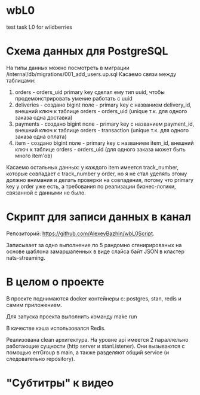 # wbL0
test task L0 for wildberries

# Схема данных для PostgreSQL
На типы данных можно посмотреть в миграции /internal/db/migrations/001_add_users.up.sql
Касаемо связи между таблицами:
1) orders - orders_uid primary key сделал ему тип uuid, чтобы продемонстрировать умение работать с uuid
2) deliveries - создано bigint поле - primary key с названием delivery_id, внешний ключ к таблице orders - orders_uid (unique т.к. для одного заказа одна доставка) 
3) payments - создано bigint поле - primary key с названием payment_id, внешний ключ к таблице orders - transaction (unique т.к. для одного заказа одна оплата)
4) item - создано bigint поле - primary key с названием item_id, внешний ключ к таблице orders - orders_uid (для одного заказа может быть много item'ов)

Касаемо остальных данных: у каждого item имеется track_number, которые совпадает с track_number у order, но я не стал уделять этому должно внимания и делать проверки на совпадения, потому что primary key у order уже есть, а требования по реализации бизнес-логики, связанной с данными не было.

# Скрипт для записи данных в канал
Репозиторий: https://github.com/AlexeyBazhin/wbL0Script.

Записывает за одно выполнение по 5 рандомно сгенирированых на основе шаблона замаршаленных в виде слайса байт JSON в кластер nats-streaming.

# В целом о проекте
В проекте поднимаются docker контейнеры с: postgres, stan, redis и самим приложением.

Для запуска проекта выполнить команду make run

В качестве кэша использовался Redis.

Реализована clean архитектура. На уровне api имеется 2 параллельно работающие сущности (http server и stanListener). Они вызываются с помощью errGroup в main, а также разделяют общий service (и следовательно repository).

# "Субтитры" к видео
